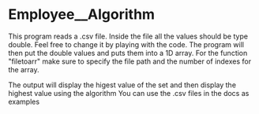# Employee__Algorithm

This program reads a .csv file. Inside the file all the values should be type double. Feel free to change it by playing with the code.
The program will then put the double values and puts them into a 1D array.
For the function "filetoarr" make sure to specify the file path and the number of indexes for the array. 

The output will display the higest value of the set and then display the highest value using the algorithm
You can use the .csv files in the docs as examples 

